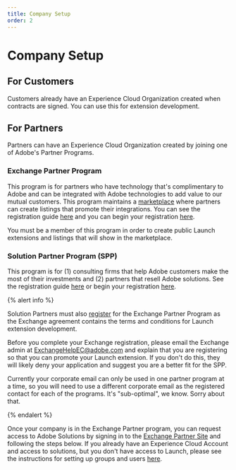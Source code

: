 ```yaml
---
title: Company Setup
order: 2
---
```


# Company Setup

## For Customers

Customers already have an Experience Cloud Organization created when contracts are signed. You can use this for extension development.

## For Partners

Partners can have an Experience Cloud Organization created by joining one of Adobe's Partner Programs.

### Exchange Partner Program

This program is for partners who have technology that's complimentary to Adobe and can be integrated with Adobe technologies to add value to our mutual customers. This program maintains a [marketplace](https://www.adobeexchange.com/experiencecloud.html) where partners can create listings that promote their integrations. You can see the registration guide [here](https://partners.adobe.com/exchangeprogram/experiencecloud/reg-guide.html) and you can begin your registration [here](https://partners.adobe.com/exchangeprogram/experiencecloud/prereg.html).

You must be a member of this program in order to create public Launch extensions and listings that will show in the marketplace.

### Solution Partner Program (SPP)

This program is for (1) consulting firms that help Adobe customers make the most of their investments and (2) partners that resell Adobe solutions.  See the registration guide [here](https://spark.adobe.com/page/7PKZzIJJjkcDd/) or begin your registration [here](https://solutionpartners.adobe.com/home.html).

{% alert info %}

Solution Partners must also [register](https://partners.adobe.com/exchangeprogram/experiencecloud/prereg.html) for the Exchange Partner Program as the Exchange agreement contains the terms and conditions for Launch extension development.

Before you complete your Exchange registration, please email the Exchange admin at <ExchangeHelpEC@adobe.com> and explain that you are registering so that you can promote your Launch extension. If you don't do this, they will likely deny your application and suggest you are a better fit for the SPP. 

Currently your corporate email can only be used in one partner program at a time, so you will need to use a different corporate email as the registered contact for each of the programs. It's "sub-optimal", we know. Sorry about that.

{% endalert %}

Once your company is in the Exchange Partner program, you can request access to Adobe Solutions by signing in to the [Exchange Partner Site](https://partners.adobe.com/exchangeprogram/experiencecloud) and following the steps below. If you already have an Experience Cloud Account and access to solutions, but you don't have access to Launch, please see the instructions for setting up groups and users [here](https://docs.adobelaunch.com/administration/users).